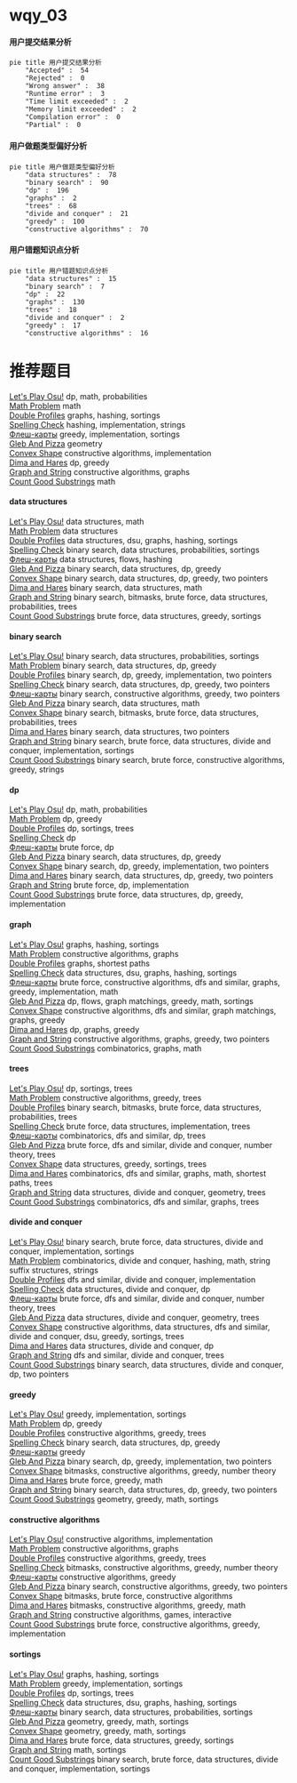 # wqy_03
<!-- tabs:start -->
#### **用户提交结果分析**

```mermaid
pie title 用户提交结果分析
    "Accepted" :  54
    "Rejected" :  0
    "Wrong answer" :  38
    "Runtime error" :  3
    "Time limit exceeded" :  2
    "Memory limit exceeded" :  2
    "Compilation error" :  0
    "Partial" :  0
```
#### **用户做题类型偏好分析**

```mermaid
pie title 用户做题类型偏好分析
    "data structures" :  78
    "binary search" :  90
    "dp" :  196
    "graphs" :  2
    "trees" :  68
    "divide and conquer" :  21
    "greedy" :  100
    "constructive algorithms" :  70
```
#### **用户错题知识点分析**

```mermaid
pie title 用户错题知识点分析
    "data structures" :  15
    "binary search" :  7
    "dp" :  22
    "graphs" :  130
    "trees" :  18
    "divide and conquer" :  2
    "greedy" :  17
    "constructive algorithms" :  16
```
<!-- tabs:end -->
# 推荐题目
[Let's Play Osu!](https://codeforces.com/contest/236/problem/D)		dp,
                        math,
                        probabilities		  
[Math Problem](https://codeforces.com/contest/1262/problem/A)		math		  
[Double Profiles](http://codeforces.com/problemset/problem/154/C)		graphs,
                        hashing,
                        sortings		  
[Spelling Check](http://codeforces.com/problemset/problem/39/J)		hashing,
                        implementation,
                        strings		  
[Флеш-карты](http://codeforces.com/problemset/problem/609/A)		greedy,
                        implementation,
                        sortings		  
[Gleb And Pizza](http://codeforces.com/problemset/problem/842/B)		geometry		  
[Convex Shape](http://codeforces.com/problemset/problem/275/B)		constructive algorithms,
                        implementation		  
[Dima and Hares](http://codeforces.com/problemset/problem/358/D)		dp,
                        greedy		  
[Graph and String](http://codeforces.com/problemset/problem/623/A)		constructive algorithms,
                        graphs		  
[Count Good Substrings](http://codeforces.com/problemset/problem/451/D)		math		  
<!-- tabs:start -->
#### **data structures**
[Let's Play Osu!](http://codeforces.com/problemset/problem/311/D)		data structures,
                        math		  
[Math Problem](https://codeforces.com/contest/668/problem/D)		data structures		  
[Double Profiles](http://codeforces.com/problemset/problem/190/E)		data structures,
                        dsu,
                        graphs,
                        hashing,
                        sortings		  
[Spelling Check](http://codeforces.com/problemset/problem/138/C)		binary search,
                        data structures,
                        probabilities,
                        sortings		  
[Флеш-карты](http://codeforces.com/problemset/problem/877/F)		data structures,
                        flows,
                        hashing		  
[Gleb And Pizza](http://codeforces.com/problemset/problem/1416/E)		binary search,
                        data structures,
                        dp,
                        greedy		  
[Convex Shape](http://codeforces.com/problemset/problem/1492/C)		binary search,
                        data structures,
                        dp,
                        greedy,
                        two pointers		  
[Dima and Hares](http://codeforces.com/problemset/problem/1490/G)		binary search,
                        data structures,
                        math		  
[Graph and String](http://codeforces.com/problemset/problem/1479/D)		binary search,
                        bitmasks,
                        brute force,
                        data structures,
                        probabilities,
                        trees		  
[Count Good Substrings](http://codeforces.com/problemset/problem/1497/A)		brute force,
                        data structures,
                        greedy,
                        sortings		  
#### **binary search**
[Let's Play Osu!](http://codeforces.com/problemset/problem/138/C)		binary search,
                        data structures,
                        probabilities,
                        sortings		  
[Math Problem](http://codeforces.com/problemset/problem/1416/E)		binary search,
                        data structures,
                        dp,
                        greedy		  
[Double Profiles](http://codeforces.com/problemset/problem/1494/C)		binary search,
                        dp,
                        greedy,
                        implementation,
                        two pointers		  
[Spelling Check](http://codeforces.com/problemset/problem/1492/C)		binary search,
                        data structures,
                        dp,
                        greedy,
                        two pointers		  
[Флеш-карты](http://codeforces.com/problemset/problem/1463/D)		binary search,
                        constructive algorithms,
                        greedy,
                        two pointers		  
[Gleb And Pizza](http://codeforces.com/problemset/problem/1490/G)		binary search,
                        data structures,
                        math		  
[Convex Shape](http://codeforces.com/problemset/problem/1479/D)		binary search,
                        bitmasks,
                        brute force,
                        data structures,
                        probabilities,
                        trees		  
[Dima and Hares](http://codeforces.com/problemset/problem/1436/E)		binary search,
                        data structures,
                        two pointers		  
[Graph and String](http://codeforces.com/problemset/problem/1461/D)		binary search,
                        brute force,
                        data structures,
                        divide and conquer,
                        implementation,
                        sortings		  
[Count Good Substrings](http://codeforces.com/problemset/problem/1493/C)		binary search,
                        brute force,
                        constructive algorithms,
                        greedy,
                        strings		  
#### **dp**
[Let's Play Osu!](https://codeforces.com/contest/236/problem/D)		dp,
                        math,
                        probabilities		  
[Math Problem](http://codeforces.com/problemset/problem/358/D)		dp,
                        greedy		  
[Double Profiles](http://codeforces.com/problemset/problem/1223/E)		dp,
                        sortings,
                        trees		  
[Spelling Check](http://codeforces.com/problemset/problem/1268/E)		dp		  
[Флеш-карты](http://codeforces.com/problemset/problem/1272/D)		brute force,
                        dp		  
[Gleb And Pizza](http://codeforces.com/problemset/problem/1416/E)		binary search,
                        data structures,
                        dp,
                        greedy		  
[Convex Shape](http://codeforces.com/problemset/problem/1494/C)		binary search,
                        dp,
                        greedy,
                        implementation,
                        two pointers		  
[Dima and Hares](http://codeforces.com/problemset/problem/1492/C)		binary search,
                        data structures,
                        dp,
                        greedy,
                        two pointers		  
[Graph and String](https://codeforces.com/contest/1457/problem/C)		brute force,
                        dp,
                        implementation		  
[Count Good Substrings](http://codeforces.com/problemset/problem/1491/C)		brute force,
                        data structures,
                        dp,
                        greedy,
                        implementation		  
#### **graph**
[Let's Play Osu!](http://codeforces.com/problemset/problem/154/C)		graphs,
                        hashing,
                        sortings		  
[Math Problem](http://codeforces.com/problemset/problem/623/A)		constructive algorithms,
                        graphs		  
[Double Profiles](http://codeforces.com/problemset/problem/1482/F)		graphs,
                        shortest paths		  
[Spelling Check](http://codeforces.com/problemset/problem/190/E)		data structures,
                        dsu,
                        graphs,
                        hashing,
                        sortings		  
[Флеш-карты](http://codeforces.com/problemset/problem/1487/C)		brute force,
                        constructive algorithms,
                        dfs and similar,
                        graphs,
                        greedy,
                        implementation,
                        math		  
[Gleb And Pizza](http://codeforces.com/problemset/problem/1437/C)		dp,
                        flows,
                        graph matchings,
                        greedy,
                        math,
                        sortings		  
[Convex Shape](http://codeforces.com/problemset/problem/1470/D)		constructive algorithms,
                        dfs and similar,
                        graph matchings,
                        graphs,
                        greedy		  
[Dima and Hares](http://codeforces.com/problemset/problem/1476/C)		dp,
                        graphs,
                        greedy		  
[Graph and String](http://codeforces.com/problemset/problem/1304/D)		constructive algorithms,
                        graphs,
                        greedy,
                        two pointers		  
[Count Good Substrings](http://codeforces.com/problemset/problem/1475/C)		combinatorics,
                        graphs,
                        math		  
#### **trees**
[Let's Play Osu!](http://codeforces.com/problemset/problem/1223/E)		dp,
                        sortings,
                        trees		  
[Math Problem](https://codeforces.com/contest/1247/problem/F)		constructive algorithms,
                        greedy,
                        trees		  
[Double Profiles](http://codeforces.com/problemset/problem/1479/D)		binary search,
                        bitmasks,
                        brute force,
                        data structures,
                        probabilities,
                        trees		  
[Spelling Check](http://codeforces.com/problemset/problem/1511/C)		brute force,
                        data structures,
                        implementation,
                        trees		  
[Флеш-карты](http://codeforces.com/problemset/problem/1499/F)		combinatorics,
                        dfs and similar,
                        dp,
                        trees		  
[Gleb And Pizza](http://codeforces.com/problemset/problem/1491/E)		brute force,
                        dfs and similar,
                        divide and conquer,
                        number theory,
                        trees		  
[Convex Shape](http://codeforces.com/problemset/problem/1466/D)		data structures,
                        greedy,
                        sortings,
                        trees		  
[Dima and Hares](http://codeforces.com/problemset/problem/1495/D)		combinatorics,
                        dfs and similar,
                        graphs,
                        math,
                        shortest paths,
                        trees		  
[Graph and String](http://codeforces.com/problemset/problem/1303/G)		data structures,
                        divide and conquer,
                        geometry,
                        trees		  
[Count Good Substrings](http://codeforces.com/problemset/problem/1454/E)		combinatorics,
                        dfs and similar,
                        graphs,
                        trees		  
#### **divide and conquer**
[Let's Play Osu!](http://codeforces.com/problemset/problem/1461/D)		binary search,
                        brute force,
                        data structures,
                        divide and conquer,
                        implementation,
                        sortings		  
[Math Problem](http://codeforces.com/problemset/problem/1466/G)		combinatorics,
                        divide and conquer,
                        hashing,
                        math,
                        string suffix structures,
                        strings		  
[Double Profiles](http://codeforces.com/problemset/problem/1490/D)		dfs and similar,
                        divide and conquer,
                        implementation		  
[Spelling Check](https://codeforces.com/contest/1483/problem/C)		data structures,
                        divide and conquer,
                        dp		  
[Флеш-карты](http://codeforces.com/problemset/problem/1491/E)		brute force,
                        dfs and similar,
                        divide and conquer,
                        number theory,
                        trees		  
[Gleb And Pizza](http://codeforces.com/problemset/problem/1303/G)		data structures,
                        divide and conquer,
                        geometry,
                        trees		  
[Convex Shape](http://codeforces.com/problemset/problem/1494/D)		constructive algorithms,
                        data structures,
                        dfs and similar,
                        divide and conquer,
                        dsu,
                        greedy,
                        sortings,
                        trees		  
[Dima and Hares](http://codeforces.com/problemset/problem/1482/E)		data structures,
                        divide and conquer,
                        dp		  
[Graph and String](http://codeforces.com/problemset/problem/566/C)		dfs and similar,
                        divide and conquer,
                        trees		  
[Count Good Substrings](http://codeforces.com/problemset/problem/1428/F)		binary search,
                        data structures,
                        divide and conquer,
                        dp,
                        two pointers		  
#### **greedy**
[Let's Play Osu!](http://codeforces.com/problemset/problem/609/A)		greedy,
                        implementation,
                        sortings		  
[Math Problem](http://codeforces.com/problemset/problem/358/D)		dp,
                        greedy		  
[Double Profiles](https://codeforces.com/contest/1247/problem/F)		constructive algorithms,
                        greedy,
                        trees		  
[Spelling Check](http://codeforces.com/problemset/problem/1416/E)		binary search,
                        data structures,
                        dp,
                        greedy		  
[Флеш-карты](http://codeforces.com/problemset/problem/1027/C)		greedy		  
[Gleb And Pizza](http://codeforces.com/problemset/problem/1494/C)		binary search,
                        dp,
                        greedy,
                        implementation,
                        two pointers		  
[Convex Shape](http://codeforces.com/problemset/problem/1325/D)		bitmasks,
                        constructive algorithms,
                        greedy,
                        number theory		  
[Dima and Hares](http://codeforces.com/problemset/problem/1221/A)		brute force,
                        greedy,
                        math		  
[Graph and String](http://codeforces.com/problemset/problem/1492/C)		binary search,
                        data structures,
                        dp,
                        greedy,
                        two pointers		  
[Count Good Substrings](https://codeforces.com/contest/1496/problem/C)		geometry,
                        greedy,
                        math,
                        sortings		  
#### **constructive algorithms**
[Let's Play Osu!](http://codeforces.com/problemset/problem/275/B)		constructive algorithms,
                        implementation		  
[Math Problem](http://codeforces.com/problemset/problem/623/A)		constructive algorithms,
                        graphs		  
[Double Profiles](https://codeforces.com/contest/1247/problem/F)		constructive algorithms,
                        greedy,
                        trees		  
[Spelling Check](http://codeforces.com/problemset/problem/1325/D)		bitmasks,
                        constructive algorithms,
                        greedy,
                        number theory		  
[Флеш-карты](http://codeforces.com/problemset/problem/1493/A)		constructive algorithms,
                        greedy		  
[Gleb And Pizza](http://codeforces.com/problemset/problem/1463/D)		binary search,
                        constructive algorithms,
                        greedy,
                        two pointers		  
[Convex Shape](https://codeforces.com/contest/1456/problem/B)		bitmasks,
                        brute force,
                        constructive algorithms		  
[Dima and Hares](http://codeforces.com/problemset/problem/1492/D)		bitmasks,
                        constructive algorithms,
                        greedy,
                        math		  
[Graph and String](https://codeforces.com/contest/1504/problem/D)		constructive algorithms,
                        games,
                        interactive		  
[Count Good Substrings](https://codeforces.com/contest/1483/problem/A)		brute force,
                        constructive algorithms,
                        greedy,
                        implementation		  
#### **sortings**
[Let's Play Osu!](http://codeforces.com/problemset/problem/154/C)		graphs,
                        hashing,
                        sortings		  
[Math Problem](http://codeforces.com/problemset/problem/609/A)		greedy,
                        implementation,
                        sortings		  
[Double Profiles](http://codeforces.com/problemset/problem/1223/E)		dp,
                        sortings,
                        trees		  
[Spelling Check](http://codeforces.com/problemset/problem/190/E)		data structures,
                        dsu,
                        graphs,
                        hashing,
                        sortings		  
[Флеш-карты](http://codeforces.com/problemset/problem/138/C)		binary search,
                        data structures,
                        probabilities,
                        sortings		  
[Gleb And Pizza](https://codeforces.com/contest/1496/problem/C)		geometry,
                        greedy,
                        math,
                        sortings		  
[Convex Shape](http://codeforces.com/problemset/problem/1495/A)		geometry,
                        greedy,
                        math,
                        sortings		  
[Dima and Hares](http://codeforces.com/problemset/problem/1497/A)		brute force,
                        data structures,
                        greedy,
                        sortings		  
[Graph and String](http://codeforces.com/problemset/problem/1427/A)		math,
                        sortings		  
[Count Good Substrings](http://codeforces.com/problemset/problem/1461/D)		binary search,
                        brute force,
                        data structures,
                        divide and conquer,
                        implementation,
                        sortings		  
<!-- tabs:end -->
